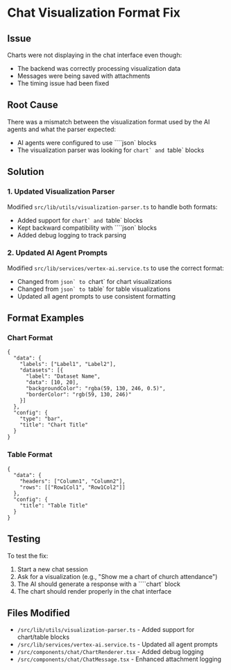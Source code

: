 # Chat Visualization Format Fix

## Issue
Charts were not displaying in the chat interface even though:
- The backend was correctly processing visualization data
- Messages were being saved with attachments
- The timing issue had been fixed

## Root Cause
There was a mismatch between the visualization format used by the AI agents and what the parser expected:
- AI agents were configured to use ````json` blocks
- The visualization parser was looking for ````chart` and ````table` blocks

## Solution

### 1. Updated Visualization Parser
Modified `src/lib/utils/visualization-parser.ts` to handle both formats:
- Added support for ````chart` and ````table` blocks
- Kept backward compatibility with ````json` blocks
- Added debug logging to track parsing

### 2. Updated AI Agent Prompts
Modified `src/lib/services/vertex-ai.service.ts` to use the correct format:
- Changed from ````json` to ````chart` for chart visualizations
- Changed from ````json` to ````table` for table visualizations
- Updated all agent prompts to use consistent formatting

## Format Examples

### Chart Format
```chart
{
  "data": {
    "labels": ["Label1", "Label2"],
    "datasets": [{
      "label": "Dataset Name",
      "data": [10, 20],
      "backgroundColor": "rgba(59, 130, 246, 0.5)",
      "borderColor": "rgb(59, 130, 246)"
    }]
  },
  "config": {
    "type": "bar",
    "title": "Chart Title"
  }
}
```

### Table Format
```table
{
  "data": {
    "headers": ["Column1", "Column2"],
    "rows": [["Row1Col1", "Row1Col2"]]
  },
  "config": {
    "title": "Table Title"
  }
}
```

## Testing
To test the fix:
1. Start a new chat session
2. Ask for a visualization (e.g., "Show me a chart of church attendance")
3. The AI should generate a response with a ````chart` block
4. The chart should render properly in the chat interface

## Files Modified
- `/src/lib/utils/visualization-parser.ts` - Added support for chart/table blocks
- `/src/lib/services/vertex-ai.service.ts` - Updated all agent prompts
- `/src/components/chat/ChartRenderer.tsx` - Added debug logging
- `/src/components/chat/ChatMessage.tsx` - Enhanced attachment logging
